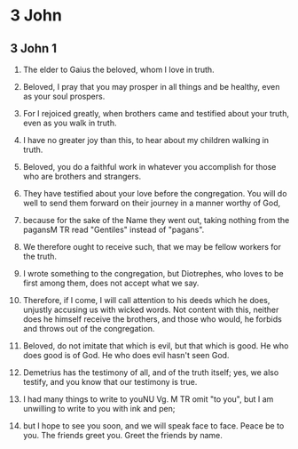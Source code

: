 # 3 John

## 3 John 1

1. The elder to Gaius the beloved, whom I love in truth. 

2. Beloved, I pray that you may prosper in all things and be healthy, even as your soul prospers.

3. For I rejoiced greatly, when brothers came and testified about your truth, even as you walk in truth.

4. I have no greater joy than this, to hear about my children walking in truth. 

5. Beloved, you do a faithful work in whatever you accomplish for those who are brothers and strangers.

6. They have testified about your love before the congregation. You will do well to send them forward on their journey in a manner worthy of God,

7. because for the sake of the Name they went out, taking nothing from the pagansM TR read "Gentiles" instead of "pagans".

8. We therefore ought to receive such, that we may be fellow workers for the truth. 

9. I wrote something to the congregation, but Diotrephes, who loves to be first among them, does not accept what we say.

10. Therefore, if I come, I will call attention to his deeds which he does, unjustly accusing us with wicked words. Not content with this, neither does he himself receive the brothers, and those who would, he forbids and throws out of the congregation.

11. Beloved, do not imitate that which is evil, but that which is good. He who does good is of God. He who does evil hasn't seen God.

12. Demetrius has the testimony of all, and of the truth itself; yes, we also testify, and you know that our testimony is true. 

13. I had many things to write to youNU Vg. M TR omit "to you", but I am unwilling to write to you with ink and pen;

14. but I hope to see you soon, and we will speak face to face. Peace be to you. The friends greet you. Greet the friends by name.   
